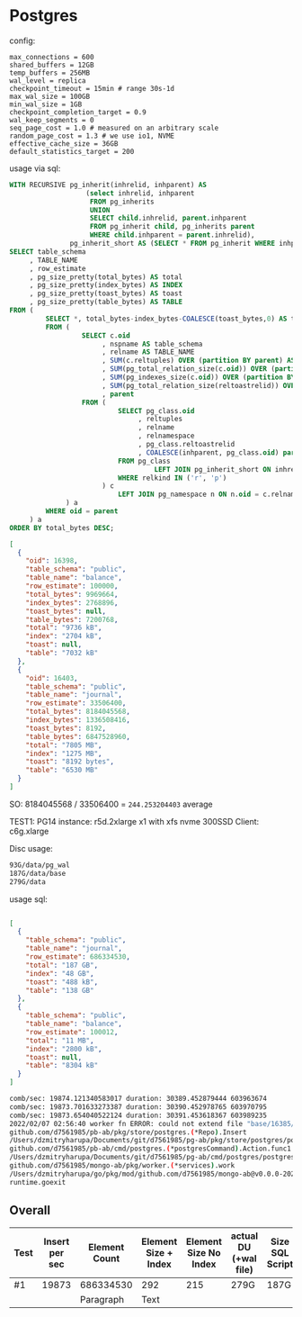 # Postgres

config:
```
max_connections = 600
shared_buffers = 12GB
temp_buffers = 256MB
wal_level = replica
checkpoint_timeout = 15min # range 30s-1d
max_wal_size = 100GB
min_wal_size = 1GB
checkpoint_completion_target = 0.9
wal_keep_segments = 0
seq_page_cost = 1.0 # measured on an arbitrary scale
random_page_cost = 1.3 # we use io1, NVME
effective_cache_size = 36GB
default_statistics_target = 200
```

usage via sql:
```sql
WITH RECURSIVE pg_inherit(inhrelid, inhparent) AS
                   (select inhrelid, inhparent
                    FROM pg_inherits
                    UNION
                    SELECT child.inhrelid, parent.inhparent
                    FROM pg_inherit child, pg_inherits parent
                    WHERE child.inhparent = parent.inhrelid),
               pg_inherit_short AS (SELECT * FROM pg_inherit WHERE inhparent NOT IN (SELECT inhrelid FROM pg_inherit))
SELECT table_schema
     , TABLE_NAME
     , row_estimate
     , pg_size_pretty(total_bytes) AS total
     , pg_size_pretty(index_bytes) AS INDEX
     , pg_size_pretty(toast_bytes) AS toast
     , pg_size_pretty(table_bytes) AS TABLE
FROM (
         SELECT *, total_bytes-index_bytes-COALESCE(toast_bytes,0) AS table_bytes
         FROM (
                  SELECT c.oid
                       , nspname AS table_schema
                       , relname AS TABLE_NAME
                       , SUM(c.reltuples) OVER (partition BY parent) AS row_estimate
                       , SUM(pg_total_relation_size(c.oid)) OVER (partition BY parent) AS total_bytes
                       , SUM(pg_indexes_size(c.oid)) OVER (partition BY parent) AS index_bytes
                       , SUM(pg_total_relation_size(reltoastrelid)) OVER (partition BY parent) AS toast_bytes
                       , parent
                  FROM (
                           SELECT pg_class.oid
                                , reltuples
                                , relname
                                , relnamespace
                                , pg_class.reltoastrelid
                                , COALESCE(inhparent, pg_class.oid) parent
                           FROM pg_class
                                    LEFT JOIN pg_inherit_short ON inhrelid = oid
                           WHERE relkind IN ('r', 'p')
                       ) c
                           LEFT JOIN pg_namespace n ON n.oid = c.relnamespace
              ) a
         WHERE oid = parent
     ) a
ORDER BY total_bytes DESC;
```

```json
[
  {
    "oid": 16398,
    "table_schema": "public",
    "table_name": "balance",
    "row_estimate": 100000,
    "total_bytes": 9969664,
    "index_bytes": 2768896,
    "toast_bytes": null,
    "table_bytes": 7200768,
    "total": "9736 kB",
    "index": "2704 kB",
    "toast": null,
    "table": "7032 kB"
  },
  {
    "oid": 16403,
    "table_schema": "public",
    "table_name": "journal",
    "row_estimate": 33506400,
    "total_bytes": 8184045568,
    "index_bytes": 1336508416,
    "toast_bytes": 8192,
    "table_bytes": 6847528960,
    "total": "7805 MB",
    "index": "1275 MB",
    "toast": "8192 bytes",
    "table": "6530 MB"
  }
]
```

SO: 8184045568 / 33506400 = `244.253204403` average

TEST1:
PG14 instance: r5d.2xlarge x1 with xfs nvme 300SSD
Client:  c6g.xlarge	

Disc usage:
```bash
93G/data/pg_wal
187G/data/base
279G/data
```

usage sql:
```json

[
  {
    "table_schema": "public",
    "table_name": "journal",
    "row_estimate": 686334530,
    "total": "187 GB",
    "index": "48 GB",
    "toast": "488 kB",
    "table": "138 GB"
  },
  {
    "table_schema": "public",
    "table_name": "balance",
    "row_estimate": 100012,
    "total": "11 MB",
    "index": "2800 kB",
    "toast": null,
    "table": "8304 kB"
  }
]
```

```bash
comb/sec: 19874.121340583017 duration: 30389.452879444 603963674
comb/sec: 19873.701633273387 duration: 30390.452978765 603970795
comb/sec: 19873.654040522124 duration: 30391.453618367 603989235
2022/02/07 02:56:40 worker fn ERROR: could not extend file "base/16385/16409.28": No space left on device (SQLSTATE 53100)
github.com/d7561985/pb-ab/pkg/store/postgres.(*Repo).Insert
/Users/dzmitryharupa/Documents/git/d7561985/pg-ab/pkg/store/postgres/postgres.go:103
github.com/d7561985/pb-ab/cmd/postgres.(*postgresCommand).Action.func1
/Users/dzmitryharupa/Documents/git/d7561985/pg-ab/cmd/postgres/postgres.go:81
github.com/d7561985/mongo-ab/pkg/worker.(*services).work
/Users/dzmitryharupa/go/pkg/mod/github.com/d7561985/mongo-ab@v0.0.0-20220206110900-3a9d12c987d7/pkg/worker/worker.go:84
runtime.goexit
```

## Overall

| Test | Insert per sec | Element Count | Element Size + Index | Element Size No Index | actual DU <br/>(+wal file) | Size<br/>SQL Script |
|------|-------------|---------------|----------------------|-----------------------|-----------------------|---------------------|
| #1   |  19873      | 686334530        | 292                  | 215                   | 279G                  | 187G                |
|      |             | Paragraph     | Text                 |                       |                       |                     |